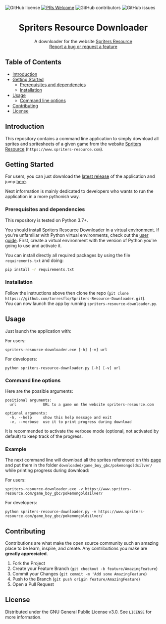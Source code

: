 ![GitHub license](https://img.shields.io/github/license/torresflo/Spriters-Resource-Downloader.svg)
[![PRs Welcome](https://img.shields.io/badge/PRs-welcome-brightgreen.svg)](http://makeapullrequest.com)
![GitHub contributors](https://img.shields.io/github/contributors/torresflo/Spriters-Resource-Downloader.svg)
![GitHub issues](https://img.shields.io/github/issues/torresflo/Spriters-Resource-Downloader.svg)

<p align="center">
  <h1 align="center">Spriters Resource Downloader</h3>

  <p align="center">
    A downloader for the website <a href="https://www.spriters-resource.com">Spriters Resource</a>
    <br />
    <a href="https://github.com/torresflo/Spriters-Resource-Downloader/issues">Report a bug or request a feature</a>
  </p>
</p>

## Table of Contents

* [Introduction](#introduction)
* [Getting Started](#getting-started)
  * [Prerequisites and dependencies](#prerequisites-and-dependencies)
  * [Installation](#installation)
* [Usage](#usage)
  * [Command line options](#command-line-options)
* [Contributing](#contributing)
* [License](#license)

## Introduction

This repository contains a command line application to simply download all sprites and spritesheets of a given game from the website [Spriters Resource](https://www.spriters-resource.com) (`https://www.spriters-resource.com`).

## Getting Started

For users, you can just download the [latest release](https://github.com/torresflo/Spriters-Resource-Downloader/releases/latest) of the application and jump [here](#usage).

Next information is mainly dedicated to developers who wants to run the application in a more pythonish way.

### Prerequisites and dependencies

This repository is tested on Python 3.7+.

You should install Spriters Resource Downloader in a [virtual environment](https://docs.python.org/3/library/venv.html). If you're unfamiliar with Python virtual environments, check out the [user guide](https://packaging.python.org/guides/installing-using-pip-and-virtual-environments/).
First, create a virtual environment with the version of Python you're going to use and activate it.

You can install directly all required packages by using the file `requirements.txt` and doing:
```bash
pip install -r requirements.txt
```

### Installation

Follow the instructions above then clone the repo (`git clone https:://github.com/torresflo/Spriters-Resource-Downloader.git`).\
You can now launch the app by running `spriters-resource-downloader.py`.

## Usage

Just launch the application with:

For users:
```
spriters-resource-downloader.exe [-h] [-v] url
```

For developers:
```
python spriters-resource-downloader.py [-h] [-v] url
```

### Command line options

Here are the possible arguments:

```
positional arguments:
  url            URL to a game on the website spriters-resource.com

optional arguments:
  -h, --help     show this help message and exit
  -v, --verbose  use it to print progress during download
```

It is recommended to activate the verbose mode (optional, not activated by default) to keep track of the progress.

### Example

The next command line will download all the sprites referenced on this [page](https://www.spriters-resource.com/game_boy_gbc/pokemongoldsilver/) and put them in the folder `downloaded/game_boy_gbc/pokemongoldsilver/` while printing progress during download:

For users:
```
spriters-resource-downloader.exe -v https://www.spriters-resource.com/game_boy_gbc/pokemongoldsilver/
```

For developers:
```
python spriters-resource-downloader.py -v https://www.spriters-resource.com/game_boy_gbc/pokemongoldsilver/
```


## Contributing

Contributions are what make the open source community such an amazing place to be learn, inspire, and create. Any contributions you make are **greatly appreciated**.

1. Fork the Project
2. Create your Feature Branch (`git checkout -b feature/AmazingFeature`)
3. Commit your Changes (`git commit -m 'Add some AmazingFeature`)
4. Push to the Branch (`git push origin feature/AmazingFeature`)
5. Open a Pull Request

<!-- LICENSE -->
## License

Distributed under the GNU General Public License v3.0. See `LICENSE` for more information.
